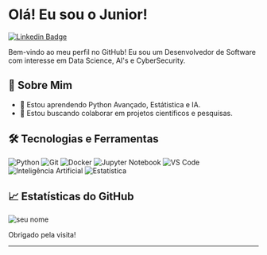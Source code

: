 # Olá! Eu sou o Junior!

[![Linkedin Badge](https://img.shields.io/badge/-LinkedIn-blue?style=flat-square&logo=Linkedin&logoColor=white&link=https://www.linkedin.com/in/pereirajrds/)](https://www.linkedin.com/in/pereirajrds/)

Bem-vindo ao meu perfil no GitHub! Eu sou um Desenvolvedor de Software com interesse em Data Science, AI's e CyberSecurity.

## 🚀 Sobre Mim

- 🌱 Estou aprendendo Python Avançado, Estátistica e IA.
- 👯 Estou buscando colaborar em projetos científicos e pesquisas.

## 🛠 Tecnologias e Ferramentas

![Python](https://img.shields.io/badge/-Python-000?style=flat&logo=python)
![Git](https://img.shields.io/badge/-Git-000?style=flat&logo=git)
![Docker](https://img.shields.io/badge/-Docker-000?style=flat&logo=docker)
![Jupyter Notebook](https://img.shields.io/badge/-Jupyter%20Notebook-000?style=flat&logo=jupyter&logoColor=F37626)
![VS Code](https://img.shields.io/badge/-VS%20Code-000?style=flat&logo=visual-studio-code)
![Inteligência Artificial](https://img.shields.io/badge/-Intelig%C3%AAncia%20Artificial-000?style=flat&logo=artificial-intelligence&logoColor=blue)
![Estatística](https://img.shields.io/badge/-Estat%C3%ADstica-000?style=flat&logo=statistics&logoColor=orange)


## 📈 Estatísticas do GitHub

<p align="left">
  <img src="https://github-readme-stats.vercel.app/api?username=pereirajr1407&show_icons=true&theme=dark" alt="seu nome" />
</p>

Obrigado pela visita!

---